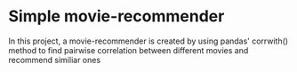 # Simple movie-recommender
In this project, a movie-recommender is created by using pandas' corrwith() method to find pairwise correlation between different movies and recommend similiar ones
